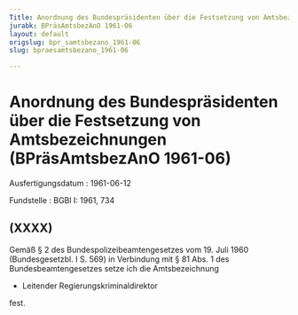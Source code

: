 ```yaml
---
Title: Anordnung des Bundespräsidenten über die Festsetzung von Amtsbezeichnungen
jurabk: BPräsAmtsbezAnO 1961-06
layout: default
origslug: bpr_samtsbezano_1961-06
slug: bpraesamtsbezano_1961-06

---
```


# Anordnung des Bundespräsidenten über die Festsetzung von Amtsbezeichnungen (BPräsAmtsbezAnO 1961-06)

Ausfertigungsdatum
:   1961-06-12

Fundstelle
:   BGBl I: 1961, 734



## (XXXX)

Gemäß § 2 des Bundespolizeibeamtengesetzes vom 19. Juli 1960 (Bundesgesetzbl. I S. 569) in Verbindung mit § 81 Abs. 1 des Bundesbeamtengesetzes setze ich die Amtsbezeichnung

*   Leitender Regierungskriminaldirektor



fest.

